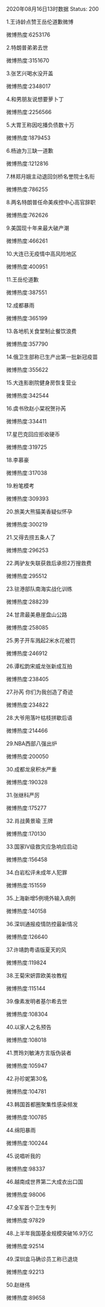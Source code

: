 2020年08月16日13时数据
Status: 200

1.王诗龄点赞王岳伦道歉微博

微博热度:6253176

2.特朗普弟弟去世

微博热度:3151670

3.张艺兴喝水没开盖

微博热度:2348017

4.和男朋友说想要萝卜丁

微博热度:2256566

5.大胃王称因吃播负债数十万

微博热度:1879453

6.杨迪为三缺一道歉

微博热度:1212816

7.林郑月娥主动退回剑桥名誉院士名衔

微博热度:786255

8.两名特朗普任命美疾控中心高官辞职

微博热度:762626

9.美国现十年来最大破产潮

微博热度:466261

10.大连已无疫情中高风险地区

微博热度:400951

11.王岳伦道歉

微博热度:387551

12.成都暴雨

微博热度:365199

13.各地机关食堂制止餐饮浪费

微博热度:357790

14.俄卫生部称已生产出第一批新冠疫苗

微博热度:355622

15.大连影剧院健身房恢复营业

微博热度:342544

16.虞书欣赵小棠祝贺孙芮

微博热度:334411

17.星巴克回应拒收硬币

微博热度:319725

18.李慕豪

微博热度:317038

19.粉笔模考

微博热度:309393

20.旅美大熊猫美香疑似怀孕

微博热度:300219

21.又得去捞五条人了

微博热度:296253

22.两驴友失联获救后承担2万搜救费

微博热度:295512

23.驻港部队南海实战化训练

微博热度:288239

24.甘肃最美悬崖盘山公路

微博热度:258085

25.男子开车溅起2米水花被罚

微博热度:246912

26.谭松韵宋威龙张新成互拍

微博热度:238405

27.孙芮 你们为我创造了奇迹

微博热度:234822

28.大爷用落叶枯枝拼歇后语

微博热度:214466

29.NBA西部八强出炉

微博热度:200050

30.成都龙泉积水严重

微博热度:190328

31.张继科严厉

微博热度:175277

32.肖战黄景瑜 王牌

微博热度:170130

33.国家Ⅳ级救灾应急响应启动

微博热度:156458

34.白岩松评未成年人犯罪

微博热度:151559

35.上海新增5例境外输入病例

微博热度:140158

36.深圳通报疫情防控最新情况

微博热度:126640

37.许靖韵粤语版夏天的风

微博热度:119824

38.王菊宋妍霏欧美妆教程

微博热度:115144

39.像素发明者基尔希去世

微博热度:108304

40.以家人之名预告

微博热度:108018

41.贾玲刘敏涛方言版伪装者

微博热度:105947

42.孙珍妮第30名

微博热度:104781

43.韩国首都圈聚集性感染频发

微博热度:100785

44.绵阳暴雨

微博热度:100244

45.说唱听我的

微博热度:98337

46.越南成世界第二大成衣出口国

微博热度:98006

47.全军首个卫生专列

微博热度:97829

48.上半年我国基金规模突破16.9万亿

微博热度:92514

49.深圳盒马确诊员工称已退烧

微博热度:92213

50.赵继伟

微博热度:89658

